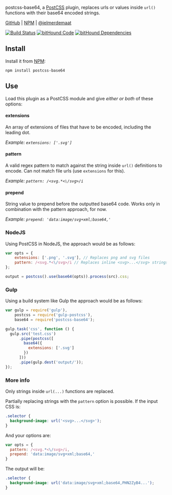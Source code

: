 postcss-base64, a [PostCSS](https://github.com/postcss/postcss/) plugin, replaces urls or values inside `url()` functions with their base64 encoded strings.

[GitHub](https://github.com/jelmerdemaat/postcss-base64) | [NPM](https://www.npmjs.com/package/postcss-base64) | [@jelmerdemaat](https://twitter.com/jelmerdemaat)

[![Build Status](https://travis-ci.org/jelmerdemaat/postcss-base64.svg?branch=master)](https://travis-ci.org/jelmerdemaat/postcss-base64)
[![bitHound Code](https://www.bithound.io/github/jelmerdemaat/postcss-base64/badges/code.svg)](https://www.bithound.io/github/jelmerdemaat/postcss-base64)
[![bitHound Dependencies](https://www.bithound.io/github/jelmerdemaat/postcss-base64/badges/dependencies.svg)](https://www.bithound.io/github/jelmerdemaat/postcss-base64/master/dependencies/npm)

## Install

Install it from [NPM](https://www.npmjs.com/package/postcss-base64):

```
npm install postcss-base64
```

## Use

Load this plugin as a PostCSS module and give _either or both_ of these options:

#### extensions

An array of extensions of files that have to be encoded, including the leading dot.

_Example: `extensions: ['.svg']`_

#### pattern

A valid regex pattern to match against the string inside `url()` definitions to encode. Can not match file urls (use `extensions` for this).

_Example: `pattern: /<svg.*<\/svg>/i`_

#### prepend

String value to prepend before the outputted base64 code. Works only in combination with the pattern approach, for now.

_Example: `prepend: 'data:image/svg+xml;base64,'`_


### NodeJS
Using PostCSS in NodeJS, the approach would be as follows:
```js
var opts = {
    extensions: ['.png', '.svg'], // Replaces png and svg files
    pattern: /<svg.*<\/svg>/i // Replaces inline <svg>...</svg> strings
};

output = postcss().use(base64(opts)).process(src).css;
```

### Gulp
Using a build system like Gulp the approach would be as follows:
```js
var gulp = require('gulp'),
    postcss = require('gulp-postcss'),
    base64 = require('postcss-base64');

gulp.task('css', function () {
  gulp.src('test.css')
      .pipe(postcss([
        base64({
          extensions: ['.svg']
        })
      ]))
      .pipe(gulp.dest('output/'));
});
```

### More info
Only strings inside `url(...)` functions are replaced.

Partially replacing strings with the `pattern` option is possible. If the input CSS is:

```css
.selector {
  background-image: url('<svg>...</svg>');
}
```
And your options are:
```js
var opts = {
  pattern: /<svg.*<\/svg>/i,
  prepend: 'data:image/svg+xml;base64,'
}
```
The output will be:
```css
.selector {
  background-image: url('data:image/svg+xml;base64,PHN2ZyB4...');
}
```
